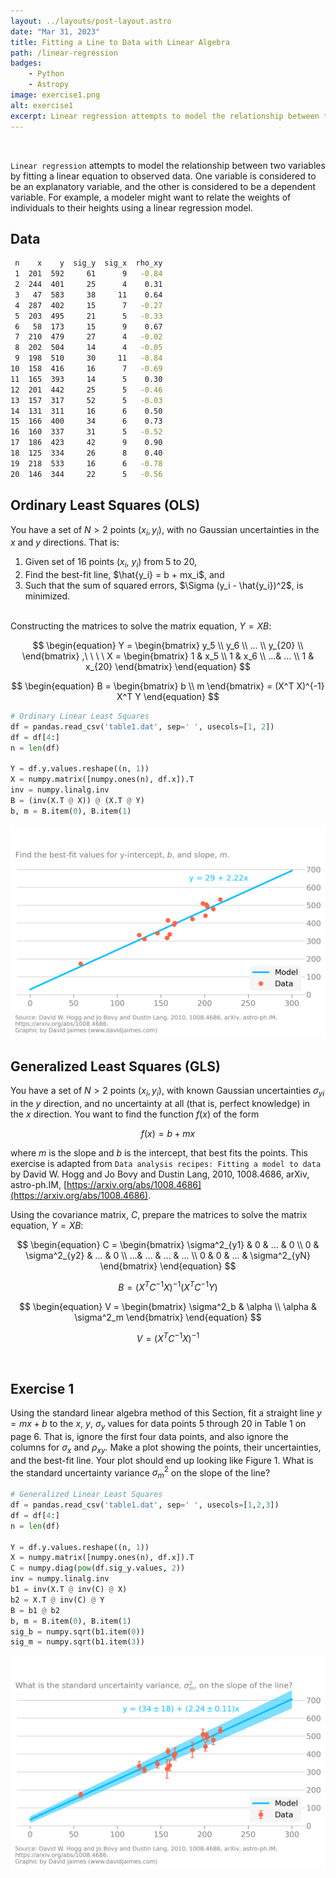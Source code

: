 ```yaml
---
layout: ../layouts/post-layout.astro
date: "Mar 31, 2023"
title: Fitting a Line to Data with Linear Algebra
path: /linear-regression
badges:
    - Python
    - Astropy
image: exercise1.png
alt: exercise1
excerpt: Linear regression attempts to model the relationship between two variables by fitting a linear equation to observed data. 
---
```

<br>

`Linear regression` attempts to model the relationship between two variables by fitting a linear equation to observed data. One variable is considered to be an explanatory variable, and the other is considered to be a dependent variable. For example, a modeler might want to relate the weights of individuals to their heights using a linear regression model.

## Data
```bash
 n    x    y  sig_y  sig_x  rho_xy
 1  201  592     61      9   -0.84
 2  244  401     25      4    0.31
 3   47  583     38     11    0.64
 4  287  402     15      7   -0.27
 5  203  495     21      5   -0.33
 6   58  173     15      9    0.67
 7  210  479     27      4   -0.02
 8  202  504     14      4   -0.05
 9  198  510     30     11   -0.84
10  158  416     16      7   -0.69
11  165  393     14      5    0.30
12  201  442     25      5   -0.46
13  157  317     52      5   -0.03
14  131  311     16      6    0.50
15  166  400     34      6    0.73
16  160  337     31      5   -0.52
17  186  423     42      9    0.90
18  125  334     26      8    0.40
19  218  533     16      6   -0.78
20  146  344     22      5   -0.56
```

## Ordinary Least Squares (OLS)
You have a set of $N > 2$ points ($x_i, y_i)$, with no  Gaussian uncertainties in the $x$ and $y$ directions. That is:
1. Given set of 16 points ($x_i$, $y_i$) from 5 to 20,
2. Find the best-fit line, $\hat{y_i} = b + mx_i$, and
3. Such that the sum of squared errors, $\Sigma (y_i - \hat{y_i})^2$, is minimized.
<br><br>

Constructing the matrices to solve the matrix equation, $Y = XB$:

$$
\begin{equation}
Y =
\begin{bmatrix}
    y_5 \\
    y_6 \\
    ... \\
    y_{20} \\
\end{bmatrix}
,\ \ \ \
X =
\begin{bmatrix}
    1 & x_5 \\
    1 & x_6 \\
    ...& ... \\
    1 & x_{20}
\end{bmatrix}
\end{equation}
$$

$$
\begin{equation}
B =
\begin{bmatrix}
    b \\
    m
\end{bmatrix}
= (X^T X)^{-1} X^T Y
\end{equation}
$$


```python
# Ordinary Linear Least Squares
df = pandas.read_csv('table1.dat', sep=' ', usecols=[1, 2])
df = df[4:]
n = len(df)

Y = df.y.values.reshape((n, 1))
X = numpy.matrix([numpy.ones(n), df.x]).T
inv = numpy.linalg.inv
B = (inv(X.T @ X)) @ (X.T @ Y)
b, m = B.item(0), B.item(1)
```

![exercise1](/exercise0.png)

## Generalized Least Squares (GLS)
You have a set of $N > 2$ points ($x_i, y_i)$, with known Gaussian uncertainties $\sigma_{yi}$ in the $y$ direction, and no uncertainty at all (that is, perfect knowledge) in the $x$ direction. You want to find the function $f(x)$ of the form

$$
\begin{equation}
f(x) = b + mx
\end{equation}
$$

where $m$ is the slope and $b$ is the intercept, that best fits the points. This exercise is adapted from `Data analysis recipes: Fitting a model to data` by David W. Hogg and Jo Bovy and Dustin Lang, 2010, 1008.4686, arXiv, astro-ph.IM, [https://arxiv.org/abs/1008.4686](https://arxiv.org/abs/1008.4686).

Using the covariance matrix, $C$, prepare the matrices to solve the matrix equation, $Y = XB$:

$$
\begin{equation}
C =
\begin{bmatrix}
    \sigma^2_{y1} & 0 & ... & 0 \\
    0 & \sigma^2_{y2} & ... & 0 \\
    ...& ... & ... & ... \\
    0 & 0 & ... & \sigma^2_{yN}
\end{bmatrix}
\end{equation}
$$

$$
\begin{equation}
B = (X^T C^{-1} X)^{-1} (X^T C^{-1} Y)
\end{equation}
$$

$$
\begin{equation}
V = 
\begin{bmatrix}
    \sigma^2_b & \alpha \\
    \alpha & \sigma^2_m
\end{bmatrix}
\end{equation}
$$

$$
\begin{equation}
V = (X^T C^{-1} X)^{-1}
\end{equation}
$$

<br/>

## Exercise 1

Using the standard linear algebra method of this Section, fit a straight line $y = mx + b$ to the $x$, $y$, $\sigma_y$ values for data points 5 through 20 in Table 1 on page 6. That is, ignore the first four data points, and also ignore the columns for $\sigma_x$ and $\rho_{xy}$. Make a plot showing the points, their uncertainties, and the best-fit line. Your plot should end up looking like Figure 1. What is the standard uncertainty variance $\sigma^2_m$ on the slope of the line?

```python
# Generalized Linear Least Squares
df = pandas.read_csv('table1.dat', sep=' ', usecols=[1,2,3])
df = df[4:]
n = len(df)

Y = df.y.values.reshape((n, 1))
X = numpy.matrix([numpy.ones(n), df.x]).T
C = numpy.diag(pow(df.sig_y.values, 2))
inv = numpy.linalg.inv
b1 = inv(X.T @ inv(C) @ X)
b2 = X.T @ inv(C) @ Y
B = b1 @ b2
b, m = B.item(0), B.item(1)
sig_b = numpy.sqrt(b1.item(0))
sig_m = numpy.sqrt(b1.item(3))
```

![exercise1](/exercise1.png)
